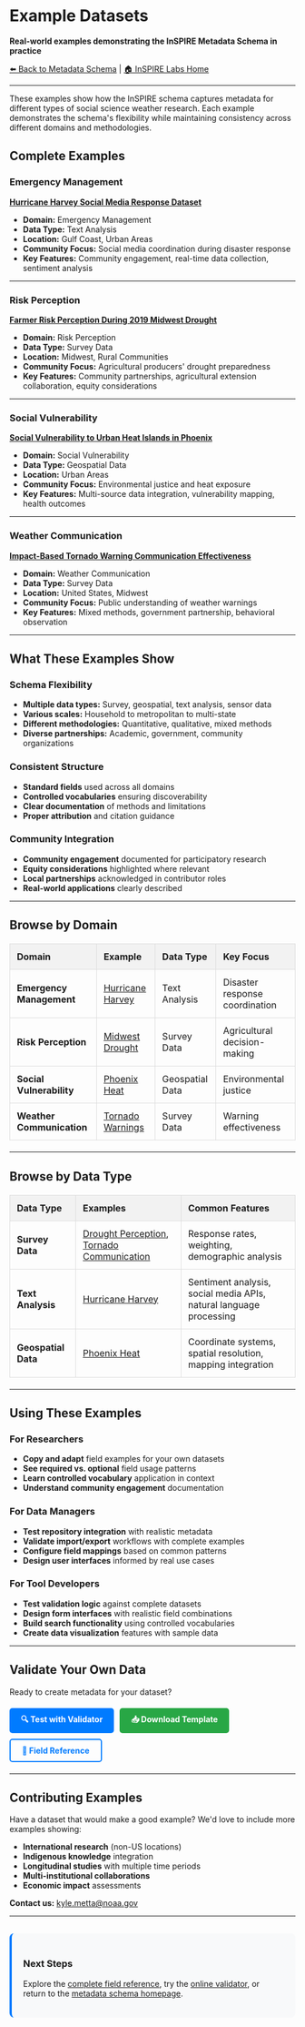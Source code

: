 # Example Datasets

**Real-world examples demonstrating the InSPIRE Metadata Schema in practice**

[⬅️ Back to Metadata Schema](../) | [🏠 InSPIRE Labs Home](../../)

---

These examples show how the InSPIRE schema captures metadata for different types of social science weather research. Each example demonstrates the schema's flexibility while maintaining consistency across different domains and methodologies.

##  **Complete Examples**

###  **Emergency Management**
**[Hurricane Harvey Social Media Response Dataset](hurricane-harvey-example.json)**
- **Domain:** Emergency Management  
- **Data Type:** Text Analysis
- **Location:** Gulf Coast, Urban Areas
- **Community Focus:** Social media coordination during disaster response
- **Key Features:** Community engagement, real-time data collection, sentiment analysis

---

###  **Risk Perception**
**[Farmer Risk Perception During 2019 Midwest Drought](drought-perception-example.json)**
- **Domain:** Risk Perception
- **Data Type:** Survey Data  
- **Location:** Midwest, Rural Communities
- **Community Focus:** Agricultural producers' drought preparedness
- **Key Features:** Community partnerships, agricultural extension collaboration, equity considerations

---

###  **Social Vulnerability**
**[Social Vulnerability to Urban Heat Islands in Phoenix](urban-heat-example.json)**
- **Domain:** Social Vulnerability
- **Data Type:** Geospatial Data
- **Location:** Urban Areas
- **Community Focus:** Environmental justice and heat exposure
- **Key Features:** Multi-source data integration, vulnerability mapping, health outcomes

---

###  **Weather Communication**
**[Impact-Based Tornado Warning Communication Effectiveness](tornado-communication-example.json)**
- **Domain:** Weather Communication
- **Data Type:** Survey Data
- **Location:** United States, Midwest  
- **Community Focus:** Public understanding of weather warnings
- **Key Features:** Mixed methods, government partnership, behavioral observation

---

##  **What These Examples Show**

### **Schema Flexibility**
- **Multiple data types:** Survey, geospatial, text analysis, sensor data
- **Various scales:** Household to metropolitan to multi-state
- **Different methodologies:** Quantitative, qualitative, mixed methods
- **Diverse partnerships:** Academic, government, community organizations

### **Consistent Structure**
- **Standard fields** used across all domains
- **Controlled vocabularies** ensuring discoverability
- **Clear documentation** of methods and limitations
- **Proper attribution** and citation guidance

### **Community Integration**
- **Community engagement** documented for participatory research
- **Equity considerations** highlighted where relevant
- **Local partnerships** acknowledged in contributor roles
- **Real-world applications** clearly described

---

##  **Browse by Domain**

| Domain | Example | Data Type | Key Focus |
|--------|---------|-----------|-----------|
| **Emergency Management** | [Hurricane Harvey](hurricane-harvey-example.json) | Text Analysis | Disaster response coordination |
| **Risk Perception** | [Midwest Drought](drought-perception-example.json) | Survey Data | Agricultural decision-making |
| **Social Vulnerability** | [Phoenix Heat](urban-heat-example.json) | Geospatial Data | Environmental justice |
| **Weather Communication** | [Tornado Warnings](tornado-communication-example.json) | Survey Data | Warning effectiveness |

---

##  **Browse by Data Type**

| Data Type | Examples | Common Features |
|-----------|----------|-----------------|
| **Survey Data** | [Drought Perception](drought-perception-example.json), [Tornado Communication](tornado-communication-example.json) | Response rates, weighting, demographic analysis |
| **Text Analysis** | [Hurricane Harvey](hurricane-harvey-example.json) | Sentiment analysis, social media APIs, natural language processing |
| **Geospatial Data** | [Phoenix Heat](urban-heat-example.json) | Coordinate systems, spatial resolution, mapping integration |

---

##  **Using These Examples**

### **For Researchers**
- **Copy and adapt** field examples for your own datasets
- **See required vs. optional** field usage patterns
- **Learn controlled vocabulary** application in context
- **Understand community engagement** documentation

### **For Data Managers** 
- **Test repository integration** with realistic metadata
- **Validate import/export** workflows with complete examples
- **Configure field mappings** based on common patterns
- **Design user interfaces** informed by real use cases

### **For Tool Developers**
- **Test validation logic** against complete datasets
- **Design form interfaces** with realistic field combinations
- **Build search functionality** using controlled vocabularies
- **Create data visualization** features with sample data

---

##  **Validate Your Own Data**

Ready to create metadata for your dataset? 

<div class="action-buttons">
  <a href="../tools/validator.html" class="btn btn-primary">🔍 Test with Validator</a>
  <a href="../templates/inspire-template.csv" class="btn btn-secondary">📥 Download Template</a>
  <a href="../field-reference.html" class="btn btn-outline">📖 Field Reference</a>
</div>

---

##  **Contributing Examples**

Have a dataset that would make a good example? We'd love to include more examples showing:

- **International research** (non-US locations)
- **Indigenous knowledge** integration
- **Longitudinal studies** with multiple time periods  
- **Multi-institutional collaborations**
- **Economic impact** assessments

**Contact us:** [kyle.metta@noaa.gov](mailto:kyle.metta@noaa.gov)

---

<div class="next-steps">
  <h3> Next Steps</h3>
  <p>Explore the <a href="../field-reference.html">complete field reference</a>, try the <a href="../tools/validator.html">online validator</a>, or return to the <a href="../">metadata schema homepage</a>.</p>
</div>

<style>
table {
  width: 100%;
  border-collapse: collapse;
  margin: 20px 0;
}

table th, table td {
  border: 1px solid #ddd;
  padding: 12px;
  text-align: left;
}

table th {
  background-color: #f2f2f2;
  font-weight: bold;
}

.action-buttons {
  display: flex;
  gap: 10px;
  margin: 20px 0;
  flex-wrap: wrap;
}

.btn {
  display: inline-block;
  padding: 10px 20px;
  text-decoration: none;
  border-radius: 5px;
  font-weight: bold;
}

.btn-primary {
  background-color: #007bff;
  color: white;
}

.btn-secondary {
  background-color: #28a745;
  color: white;
}

.btn-outline {
  background-color: transparent;
  color: #007bff;
  border: 2px solid #007bff;
}

.next-steps {
  background: #f8f9fa;
  padding: 20px;
  border-radius: 8px;
  border-left: 4px solid #007bff;
  margin-top: 30px;
}

@media (max-width: 768px) {
  .action-buttons {
    flex-direction: column;
  }
  
  .btn {
    text-align: center;
  }
}
</style>
